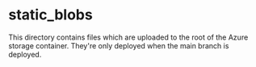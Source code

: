 # static_blobs

This directory contains files which are uploaded to the root of the Azure storage container.
They're only deployed when the main branch is deployed.